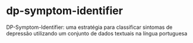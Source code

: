 # dp-symptom-identifier
DP-Symptom-Identifier: uma estratégia para classificar sintomas de depressão utilizando um conjunto de dados textuais na língua portuguesa
